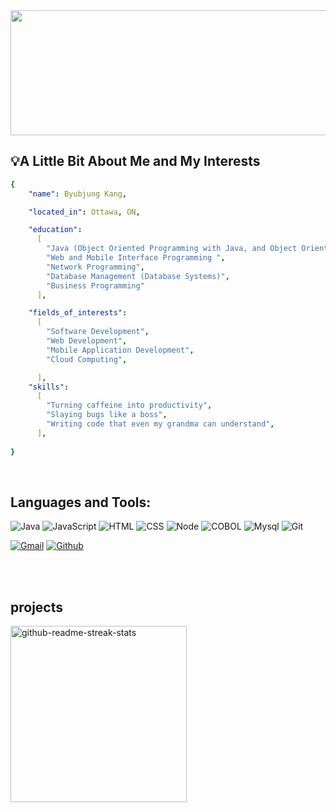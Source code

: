 
<img src="https://github.com/Byubjung/Byubjung/blob/main/8653b1a3-4939-4739-b6b2-ad435f6dfd8a.gif" width="1600" height="200"/>


<h2>💡A Little Bit About Me and My Interests</h2>

```yaml
{
    "name": Byubjung Kang,

    "located_in": Ottawa, ON,

    "education":
      [
        "Java (Object Oriented Programming with Java, and Object Oriented Programming with Design Patterns)",
        "Web and Mobile Interface Programming ",
        "Network Programming",
        "Database Management (Database Systems)",
        "Business Programming"
      ],

    "fields_of_interests":
      [
        "Software Development",
        "Web Development",
        "Mobile Application Development",
        "Cloud Computing",

      ],
    "skills":
      [
        "Turning caffeine into productivity",
        "Slaying bugs like a boss",
        "Writing code that even my grandma can understand",
      ],
  
}

```
  
<br>
<h2>Languages and Tools:</h2>

![Java](https://img.shields.io/badge/-Java-%23D2691E?style=for-the-badge&logo=coffeescript&logoColor=white)
![JavaScript](https://img.shields.io/badge/JavaScript-323330?style=for-the-badge&logo=javascript&logoColor=F7DF1E")
![HTML](https://img.shields.io/badge/-HTML-F05032?style=for-the-badge&logo=html5&logoColor=ffffff)
![CSS](https://img.shields.io/badge/-CSS-007ACC?style=for-the-badge&logo=css3)
![Node](https://img.shields.io/badge/-Nodejs-43853d?style=for-the-badge&logo=Node.js&logoColor=white)
![COBOL](https://img.shields.io/badge/-COBOL-222222?style=for-the-badge&logo=coil&logoColor=white)
![Mysql](https://img.shields.io/badge/-MySQL-2E9FFF?style=for-the-badge&logo=mysql&logoColor=white)
![Git](https://img.shields.io/badge/-Git-F05032?style=for-the-badge&logo=git&logoColor=ffffff)

[![Gmail](https://img.shields.io/badge/Gmail-ED1C24.svg?&style=for-the-badge&logo=gmail&logoColor=white)](mailto:kimsang7046@gmail.com)
[![Github](https://img.shields.io/badge/GitHub-1D2D35.svg?&style=for-the-badge&logo=Github&logoColor=white)](https://github.com/Byubjung)

<br>
<br>
<h2>projects</h2>
<img width="282" src="https://denvercoder1-github-readme-stats.vercel.app/api/pin/?username=Byubjung&repo=Byubjung&theme=react&bg_color=273849&title_color=F85D7F&icon_color=F8D866&hide_border=true&show_icons=false" alt="github-readme-streak-stats">



